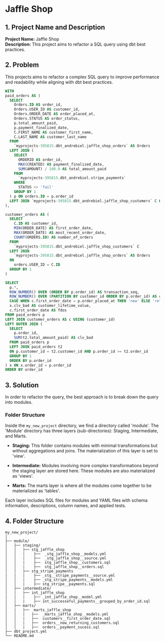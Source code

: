 # Jaffle Shop

## 1. Project Name and Description

**Project Name:** Jaffle Shop  
**Description:** This project aims to refactor a SQL query using dbt best practices.

## 2. Problem
This projects aims to refactor a complex SQL query to improve performance and readability while aligning with dbt best practices.

```sql
WITH
paid_orders AS (
  SELECT
    Orders.ID AS order_id,
    Orders.USER_ID AS customer_id,
    Orders.ORDER_DATE AS order_placed_at,
    Orders.STATUS AS order_status,
    p.total_amount_paid,
    p.payment_finalized_date,
    C.FIRST_NAME AS customer_first_name,
    C.LAST_NAME AS customer_last_name
  FROM
    `myprojects-395815.dbt_andrebiel.jaffle_shop_orders` AS Orders
  LEFT JOIN (
    SELECT
      ORDERID AS order_id,
      MAX(CREATED) AS payment_finalized_date,
      SUM(AMOUNT) / 100.0 AS total_amount_paid
    FROM
      `myprojects-395815.dbt_andrebiel.stripe_payments`
    WHERE
      STATUS <> 'fail'
    GROUP BY 1
  ) p ON orders.ID = p.order_id
  LEFT JOIN `myprojects-395815.dbt_andrebiel.jaffle_shop_customers` C ON orders.USER_ID = C.ID
),

customer_orders AS (
  SELECT
    C.ID AS customer_id,
    MIN(ORDER_DATE) AS first_order_date,
    MAX(ORDER_DATE) AS most_recent_order_date,
    COUNT(ORDERS.ID) AS number_of_orders
  FROM
    `myprojects-395815.dbt_andrebiel.jaffle_shop_customers` C
  LEFT JOIN
    `myprojects-395815.dbt_andrebiel.jaffle_shop_orders` AS Orders
  ON
    orders.USER_ID = C.ID
  GROUP BY 1
)

SELECT
  p.*,
  ROW_NUMBER() OVER (ORDER BY p.order_id) AS transaction_seq,
  ROW_NUMBER() OVER (PARTITION BY customer_id ORDER BY p.order_id) AS customer_sales_seq,
  CASE WHEN c.first_order_date = p.order_placed_at THEN 'new' ELSE 'return' END AS nvsr,
  x.clv_bad AS customer_lifetime_value,
  c.first_order_date AS fdos
FROM paid_orders p
LEFT JOIN customer_orders AS c USING (customer_id)
LEFT OUTER JOIN (
  SELECT
    p.order_id,
    SUM(t2.total_amount_paid) AS clv_bad
  FROM paid_orders p
  LEFT JOIN paid_orders t2
  ON p.customer_id = t2.customer_id AND p.order_id >= t2.order_id
  GROUP BY 1
  ORDER BY p.order_id
) x ON x.order_id = p.order_id
ORDER BY order_id
```


## 3. Solution

In order to refactor the query, the best approach is to break down the query into modules.

### Folder Structure

Inside the `my_new_project` directory, we find a directory called 'module'. The 'Module' directory has three layers (sub-directories): Staging, Intermediate, and Marts.

-   **Staging:** This folder contains modules with minimal transformations but without aggregations and joins. The materialization of this layer is set to 'view'.
    
-   **Intermediate:** Modules involving more complex transformations beyond the staging layer are stored here. These modules are also materialized as 'views'.
    
-   **Marts:** The marts layer is where all the modules come together to be materialized as 'tables'.
    
Each layer includes SQL files for modules and YAML files with schema information, descriptions, column names, and applied tests.

## 4. Folder Structure
```
my_new_project/
│
├── module/
│   ├── staging/
│   │   ├── stg_jaffle_shop
│   │   |    ├──  _stg_jaffle_shop__models.yml
│   │   |    ├──  _stg_jaffle_shop__source.yml
│   │   |    ├──  stg_jaffle_shop__customers.sql
│   │   |    ├──  stg_jaffle_shop__orders.sql
│   │   ├── stg_stripe_payments
|   |   |    ├── _stg__stripe_payments__source.yml
│   │   |    ├── _stg_stripe_payments__models.yml
│   │   |    ├── stg_stripe__payments.sql
│   ├── intermediate/
│   │   ├── int_jaffle_shop
|   |   |    ├── _int_jaffle_shop__model.yml
│   │   |    ├── int_successeful_payments__grouped_by_order_id.sql
│   ├── marts/
│   |   ├──  marts_jaffle_shop
│   │   |   ├──  _marts_jaffle_shop__models.yml
│   │   |   ├──  customers__first_order_date.sql
│   │   |   ├──  orders__new_returning_customers.sql     
│   │   |   ├──  orders__payment_sucess.sql
├── dbt_project.yml
└── README.md
```

